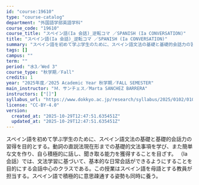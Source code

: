 ```yaml
---
id: "course:19610"
type: "course-catalog"
department: "外国語学部英語学科"
course_code: "19610"
course_title: "スペイン語(Ia 会話)_逆転コマ ／SPANISH (Ia CONVERSATION)"
title: "スペイン語(Ia 会話)_逆転コマ ／SPANISH (Ia CONVERSATION)"
summary: "スペイン語を初めて学ぶ学生のために、スペイン語文法の基礎と基礎的会話力の習得を目的とする。動詞の直説法現在形までの基礎的文法事項を学び、また簡単な文を作り、自ら積極的に話し、聞き取る能力を獲得することを目ざす。 （Ⅰa 会話）では、文法学習…"
tags: []
campus: ""
term: ""
period: "水3／Wed 3"
course_type: "秋学期／Fall"
credits: 1
year: "2025年度／2025 Academic Year 秋学期／FALL SEMESTER"
main_instructor: "Ｍ．サンチェス／Marta SANCHEZ BARRERA"
instructors: ["[]"]
syllabus_url: "https://www.dokkyo.ac.jp/research/syllabus/2025/0102/0102_19610_ja_JP.html"
license: "CC-BY-4.0"
version:
  created_at: "2025-10-29T12:47:51.635451Z"
  updated_at: "2025-10-29T12:47:51.635451Z"
---
```

スペイン語を初めて学ぶ学生のために、スペイン語文法の基礎と基礎的会話力の習得を目的とする。動詞の直説法現在形までの基礎的文法事項を学び、また簡単な文を作り、自ら積極的に話し、聞き取る能力を獲得することを目ざす。 （Ⅰa 会話）では、文法学習に基づいて、基本的な日常会話ができるようにすることを目的にする会話中心のクラスである。この授業はスペイン語を母語とする教員が担当する。スペイン語で積極的に意思疎通する姿勢も同時に養う。
